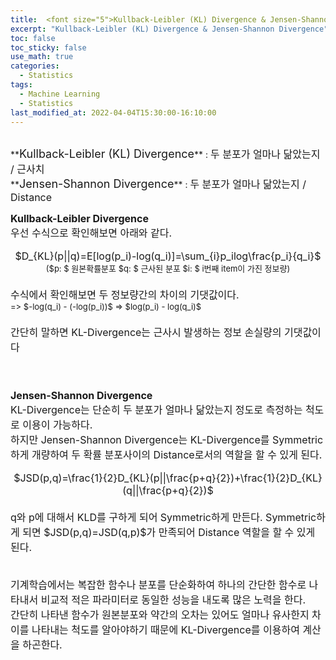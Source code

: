 ```yaml
---
title:  <font size="5">Kullback-Leibler (KL) Divergence & Jensen-Shannon Divergence</font>
excerpt: "Kullback-Leibler (KL) Divergence & Jensen-Shannon Divergence"
toc: false
toc_sticky: false
use_math: true
categories:
  - Statistics
tags:
  - Machine Learning
  - Statistics
last_modified_at: 2022-04-04T15:30:00-16:10:00
---
```


<br>
**<font size="4">Kullback-Leibler (KL) Divergence</font>** : <font size="3">두 분포가 얼마나 닮았는지 / 근사치</font> <br>
**<font size="4">Jensen-Shannon Divergence</font>** : <font size="3">두 분포가 얼마나 닮았는지 / Distance</font>
<br>

<font size="3"><div markdown = "1">
**Kullback-Leibler Divergence**<br>
우선 수식으로 확인해보면 아래와 같다.
<br>
<center>$D_{KL}(p||q)=E[log(p_i)-log(q_i)]=\sum_{i}p_ilog\frac{p_i}{q_i}$<br>
<font size="2">($p: $ 원본확률분포 $q: $ 근사된 분포 $i: $ i번째 item이 가진 정보량)</font></center>
<br>
수식에서 확인해보면 두 정보량간의 차이의 기댓값이다.<br><font size="2">=> $-log(q_i) - (-log(p_i))$ => $log(p_i) - log(q_i)$ </font>
<br><br>
간단히 말하면 KL-Divergence는 근사시 발생하는 정보 손실량의 기댓값이다

<br><br>
**Jensen-Shannon Divergence**<br>
KL-Divergence는 단순히 두 분포가 얼마나 닮았는지 정도로 측정하는 척도로 이용이 가능하다.<br>
하지만 Jensen-Shannon Divergence는 KL-Divergence를 Symmetric하게 개량하여 두 확률 분포사이의 Distance로서의 역할을 할 수 있게 된다.
<center>$JSD(p,q)=\frac{1}{2}D_{KL}(p||\frac{p+q}{2})+\frac{1}{2}D_{KL}(q||\frac{p+q}{2})$</center><br>
q와 p에 대해서 KLD를 구하게 되어 Symmetric하게 만든다. Symmetric하게 되면 $JSD(p,q)=JSD(q,p)$가 만족되어 Distance 역할을 할 수 있게 된다.

<br>
<br>


기계학습에서는 복잡한 함수나 분포를 단순화하여 하나의 간단한 함수로 나타내서 비교적 적은 파라미터로 동일한 성능을 내도록 많은 노력을 한다. <br>
간단히 나타낸 함수가 원본분포와 약간의 오차는 있어도 얼마나 유사한지 차이를 나타내는 척도를 알아야하기 때문에 KL-Divergence를 이용하여 계산을 하곤한다.



</div>
</font>